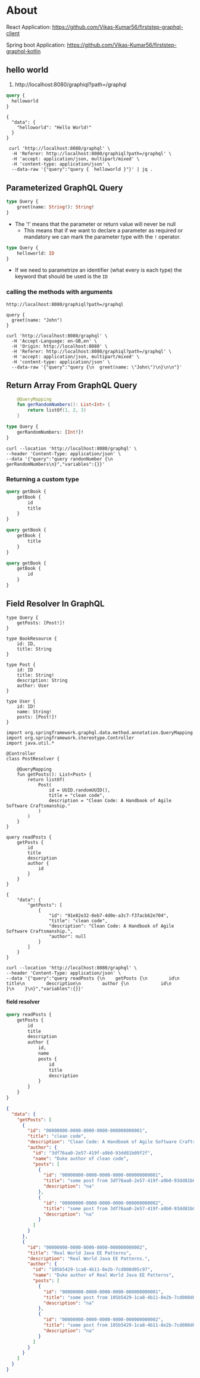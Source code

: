 # About

React Application:  https://github.com/Vikas-Kumar56/firststep-graphql-client

Spring boot Application:  https://github.com/Vikas-Kumar56/firststep-graphql-kotlin


## hello world

1. http://localhost:8080/graphiql?path=/graphql

```graphql
query {
  helloworld
}
```

```
{
  "data": {
    "helloworld": "Hello World!"
  }
}
```

```shell
 curl 'http://localhost:8080/graphql' \
  -H 'Referer: http://localhost:8080/graphiql?path=/graphql' \
  -H 'accept: application/json, multipart/mixed' \
  -H 'content-type: application/json' \
  --data-raw '{"query":"query {  helloworld }"}' | jq .
```

##  Parameterized GraphQL Query

```graphql
type Query {
    greet(name: String!): String!
}
```

- The '!' means that the parameter or return value will never be null
    - This means that if we want to declare a parameter as required or mandatory we can mark the parameter type with the `!` operator. 

```graphql
type Query {
    helloworld: ID
}
```

- If we need to parametrize an identifier (what every is each type) the keyword that should be used is the `ID` 

### calling the methods with arguments

```
http://localhost:8080/graphiql?path=/graphql
```

```
query {
  greet(name: "John")
}
```

```
curl 'http://localhost:8080/graphql' \
  -H 'Accept-Language: en-GB,en' \
  -H 'Origin: http://localhost:8080' \
  -H 'Referer: http://localhost:8080/graphiql?path=/graphql' \
  -H 'accept: application/json, multipart/mixed' \
  -H 'content-type: application/json' \
  --data-raw '{"query":"query {\n  greet(name: \"John\")\n}\n\n"}'
```

## Return Array From GraphQL Query

```kotlin
    @QueryMapping
    fun gerRandomNumbers(): List<Int> {
        return listOf(1, 2, 3)
    }
```

```graphql
type Query {
    gerRandomNumbers: [Int!]!
}
```

```
curl --location 'http://localhost:8080/graphql' \
--header 'Content-Type: application/json' \
--data '{"query":"query randonNumber {\n    gerRandomNumbers\n}","variables":{}}'
```

### Returning a custom type

```graphql
query getBook {
    getBook {
        id
        title
    }
}

query getBook {
    getBook {
        title
    }
}

query getBook {
    getBook {
        id
    }
}
```

## Field Resolver In GraphQL

```
type Query {
    getPosts: [Post!]!
}

type BookResource {
    id: ID,
    title: String
}

type Post {
    id: ID
    title: String!
    description: String
    author: User
}

type User {
    id: ID!
    name: String!
    posts: [Post!]!
}
```

```
import org.springframework.graphql.data.method.annotation.QueryMapping
import org.springframework.stereotype.Controller
import java.util.*

@Controller
class PostResolver {

    @QueryMapping
    fun getPosts(): List<Post> {
        return listOf(
            Post(
                id = UUID.randomUUID(),
                title = "clean code",
                description = "Clean Code: A Handbook of Agile Software Craftsmanship."
            )
        )
    }
}
```

```
query readPosts {
    getPosts {
        id
        title
        description
        author {
            id
        }
    }
}

{
    "data": {
        "getPosts": [
            {
                "id": "91e82e32-8eb7-4d0e-a3c7-f37acb62e704",
                "title": "clean code",
                "description": "Clean Code: A Handbook of Agile Software Craftsmanship.",
                "author": null
            }
        ]
    }
}

```


```
curl --location 'http://localhost:8080/graphql' \
--header 'Content-Type: application/json' \
--data '{"query":"query readPosts {\n    getPosts {\n        id\n        title\n        description\n        author {\n            id\n        }\n    }\n}","variables":{}}'
```

#### field resolver

```graphql
query readPosts {
    getPosts {
        id
        title
        description
        author {
            id,
            name
            posts {
                id
                title
                description
            }
        }
    }
}
```

```json
{
  "data": {
    "getPosts": [
      {
        "id": "00000000-0000-0000-0000-000000000001",
        "title": "clean code",
        "description": "Clean Code: A Handbook of Agile Software Craftsmanship.",
        "author": {
          "id": "3df76aa0-2e57-419f-a9b0-93dd81b09f2f",
          "name": "Duke author of clean code",
          "posts": [
            {
              "id": "00000000-0000-0000-0000-000000000001",
              "title": "some post from 3df76aa0-2e57-419f-a9b0-93dd81b09f2f Duke author of clean code",
              "description": "na"
            },
            {
              "id": "00000000-0000-0000-0000-000000000002",
              "title": "some post from 3df76aa0-2e57-419f-a9b0-93dd81b09f2f Duke author of clean code",
              "description": "na"
            }
          ]
        }
      },
      {
        "id": "00000000-0000-0000-0000-000000000002",
        "title": "Real World Java EE Patterns",
        "description": "Real World Java EE Patterns.",
        "author": {
          "id": "105b5429-1ca8-4b11-8e2b-7cd008d05c97",
          "name": "Duke author of Real World Java EE Patterns",
          "posts": [
            {
              "id": "00000000-0000-0000-0000-000000000001",
              "title": "some post from 105b5429-1ca8-4b11-8e2b-7cd008d05c97 Duke author of Real World Java EE Patterns",
              "description": "na"
            },
            {
              "id": "00000000-0000-0000-0000-000000000002",
              "title": "some post from 105b5429-1ca8-4b11-8e2b-7cd008d05c97 Duke author of Real World Java EE Patterns",
              "description": "na"
            }
          ]
        }
      }
    ]
  }
}
```
